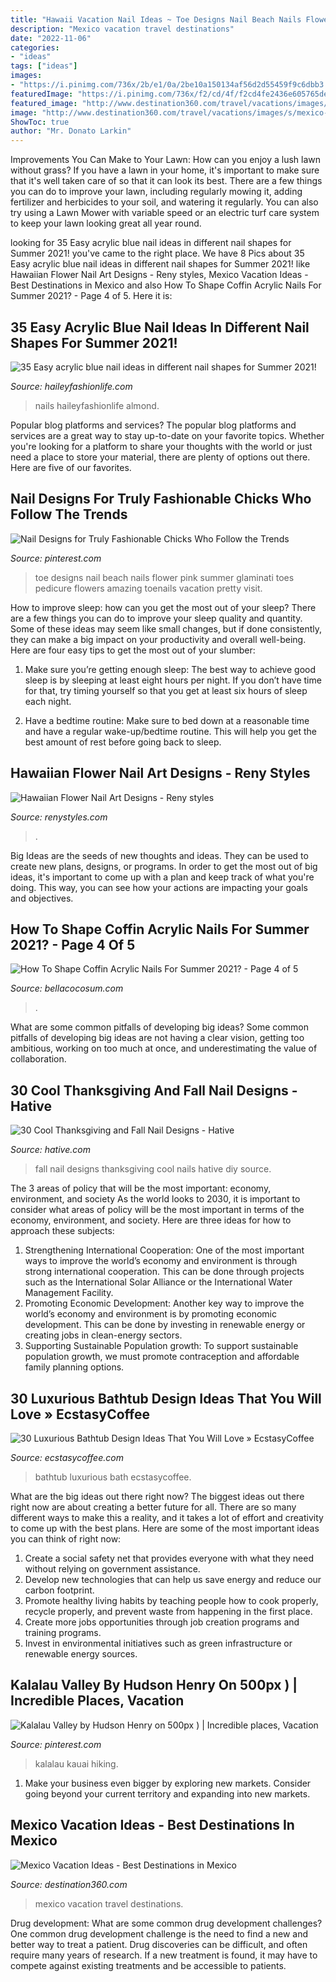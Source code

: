 ```yaml
---
title: "Hawaii Vacation Nail Ideas ~ Toe Designs Nail Beach Nails Flower Pink Summer Glaminati Toes Pedicure Flowers Amazing Toenails Vacation Pretty Visit"
description: "Mexico vacation travel destinations"
date: "2022-11-06"
categories:
- "ideas"
tags: ["ideas"]
images:
- "https://i.pinimg.com/736x/2b/e1/0a/2be10a150134af56d2d55459f9c6dbb3.jpg"
featuredImage: "https://i.pinimg.com/736x/f2/cd/4f/f2cd4fe2436e605765de07b5872f69d7--oahu-hawaii-kauai.jpg"
featured_image: "http://www.destination360.com/travel/vacations/images/s/mexico-vacation-ideas.jpg"
image: "http://www.destination360.com/travel/vacations/images/s/mexico-vacation-ideas.jpg"
ShowToc: true
author: "Mr. Donato Larkin"
---
```



Improvements You Can Make to Your Lawn: How can you enjoy a lush lawn without grass?
If you have a lawn in your home, it's important to make sure that it's well taken care of so that it can look its best. There are a few things you can do to improve your lawn, including regularly mowing it, adding fertilizer and herbicides to your soil, and watering it regularly. You can also try using a Lawn Mower with variable speed or an electric turf care system to keep your lawn looking great all year round.

	

		
looking for 35 Easy acrylic blue nail ideas in different nail shapes for Summer 2021! you've came to the right place. We have 8 Pics about 35 Easy acrylic blue nail ideas in different nail shapes for Summer 2021! like Hawaiian Flower Nail Art Designs - Reny styles, Mexico Vacation Ideas - Best Destinations in Mexico and also How To Shape Coffin Acrylic Nails For Summer 2021? - Page 4 of 5. Here it is:
		
    
## 35 Easy Acrylic Blue Nail Ideas In Different Nail Shapes For Summer 2021!

<img loading=lazy src="https://haileyfashionlife.com/wp-content/uploads/2021/04/30-5-683x1024.jpg" onerror="this.onerror=null;this.src='https://tse1.mm.bing.net/th?id=OIP.iUxT2lcxz1Bapu7-l2PNEwHaLG&amp;pid=15.1';" alt="35 Easy acrylic blue nail ideas in different nail shapes for Summer 2021!">

_Source: haileyfashionlife.com_

>nails haileyfashionlife almond. 

	

Popular blog platforms and services?
The popular blog platforms and services are a great way to stay up-to-date on your favorite topics. Whether you're looking for a platform to share your thoughts with the world or just need a place to store your material, there are plenty of options out there. Here are five of our favorites.

    
## Nail Designs For Truly Fashionable Chicks Who Follow The Trends

<img loading=lazy src="https://i.pinimg.com/736x/2b/e1/0a/2be10a150134af56d2d55459f9c6dbb3.jpg" onerror="this.onerror=null;this.src='https://tse1.mm.bing.net/th?id=OIP.8IAjFxona_uFOMatkpQMdQHaLG&amp;pid=15.1';" alt="Nail Designs for Truly Fashionable Chicks Who Follow the Trends">

_Source: pinterest.com_

>toe designs nail beach nails flower pink summer glaminati toes pedicure flowers amazing toenails vacation pretty visit. 

	

How to improve sleep: how can you get the most out of your sleep?
There are a few things you can do to improve your sleep quality and quantity. Some of these ideas may seem like small changes, but if done consistently, they can make a big impact on your productivity and overall well-being. Here are four easy tips to get the most out of your slumber: 
1. Make sure you’re getting enough sleep: The best way to achieve good sleep is by sleeping at least eight hours per night. If you don’t have time for that, try timing yourself so that you get at least six hours of sleep each night. 

2. Have a bedtime routine: Make sure to bed down at a reasonable time and have a regular wake-up/bedtime routine. This will help you get the best amount of rest before going back to sleep. 


    
## Hawaiian Flower Nail Art Designs - Reny Styles

<img loading=lazy src="https://renystyles.com/wp-content/uploads/2018/08/f6c9d185cedbd96de8eda898de1fad65.jpg" onerror="this.onerror=null;this.src='https://tse3.mm.bing.net/th?id=OIP.AqH-IQrjNyH-8mCCfyj6IwHaHa&amp;pid=15.1';" alt="Hawaiian Flower Nail Art Designs - Reny styles">

_Source: renystyles.com_

>. 

	

Big Ideas are the seeds of new thoughts and ideas. They can be used to create new plans, designs, or programs. In order to get the most out of big ideas, it's important to come up with a plan and keep track of what you're doing. This way, you can see how your actions are impacting your goals and objectives.

    
## How To Shape Coffin Acrylic Nails For Summer 2021? - Page 4 Of 5

<img loading=lazy src="https://bellacocosum.com/wp-content/uploads/2021/05/30-18.jpg" onerror="this.onerror=null;this.src='https://tse2.mm.bing.net/th?id=OIP.kg4KOTR_HdKER03QZkysvwHaLH&amp;pid=15.1';" alt="How To Shape Coffin Acrylic Nails For Summer 2021? - Page 4 of 5">

_Source: bellacocosum.com_

>. 

	

What are some common pitfalls of developing big ideas?
Some common pitfalls of developing big ideas are not having a clear vision, getting too ambitious, working on too much at once, and underestimating the value of collaboration.

    
## 30 Cool Thanksgiving And Fall Nail Designs - Hative

<img loading=lazy src="http://hative.com/wp-content/uploads/2014/11/thanksgiving-nail-designs/11-thanksgiving-and-fall-nail-designs.jpg" onerror="this.onerror=null;this.src='https://tse3.mm.bing.net/th?id=OIP.3U8uvacyvg3gOzJg5A-ZEQHaHY&amp;pid=15.1';" alt="30 Cool Thanksgiving and Fall Nail Designs - Hative">

_Source: hative.com_

>fall nail designs thanksgiving cool nails hative diy source. 

	

The 3 areas of policy that will be the most important: economy, environment, and society
As the world looks to 2030, it is important to consider what areas of policy will be the most important in terms of the economy, environment, and society. Here are three ideas for how to approach these subjects: 
1. Strengthening International Cooperation: One of the most important ways to improve the world’s economy and environment is through strong international cooperation. This can be done through projects such as the International Solar Alliance or the International Water Management Facility. 
2. Promoting Economic Development: Another key way to improve the world’s economy and environment is by promoting economic development. This can be done by investing in renewable energy or creating jobs in clean-energy sectors. 
3. Supporting Sustainable Population growth: To support sustainable population growth, we must promote contraception and affordable family planning options.

    
## 30 Luxurious Bathtub Design Ideas That You Will Love » EcstasyCoffee

<img loading=lazy src="https://i1.wp.com/www.ecstasycoffee.com/wp-content/uploads/2016/10/S1tylish-Luxurious-Bathtub-.jpg?resize=601%2C800" onerror="this.onerror=null;this.src='https://tse1.mm.bing.net/th?id=OIP.ORKTqIEnxOoVS8C5kWhe2wHaJ2&amp;pid=15.1';" alt="30 Luxurious Bathtub Design Ideas That You Will Love » EcstasyCoffee">

_Source: ecstasycoffee.com_

>bathtub luxurious bath ecstasycoffee. 

	

What are the big ideas out there right now?
The biggest ideas out there right now are about creating a better future for all. There are so many different ways to make this a reality, and it takes a lot of effort and creativity to come up with the best plans. Here are some of the most important ideas you can think of right now:
1. Create a social safety net that provides everyone with what they need without relying on government assistance.
2. Develop new technologies that can help us save energy and reduce our carbon footprint. 
3. Promote healthy living habits by teaching people how to cook properly, recycle properly, and prevent waste from happening in the first place. 
4. Create more jobs opportunities through job creation programs and training programs. 
5. Invest in environmental initiatives such as green infrastructure or renewable energy sources.

    
## Kalalau Valley By Hudson Henry On 500px ) | Incredible Places, Vacation

<img loading=lazy src="https://i.pinimg.com/736x/f2/cd/4f/f2cd4fe2436e605765de07b5872f69d7--oahu-hawaii-kauai.jpg" onerror="this.onerror=null;this.src='https://tse3.mm.bing.net/th?id=OIP.qFHBKZBMyl00rZJx-yNTzwHaLD&amp;pid=15.1';" alt="Kalalau Valley by Hudson Henry on 500px ) | Incredible places, Vacation">

_Source: pinterest.com_

>kalalau kauai hiking. 

	

1. Make your business even bigger by exploring new markets. Consider going beyond your current territory and expanding into new markets.

    
## Mexico Vacation Ideas - Best Destinations In Mexico

<img loading=lazy src="http://www.destination360.com/travel/vacations/images/s/mexico-vacation-ideas.jpg" onerror="this.onerror=null;this.src='https://tse3.mm.bing.net/th?id=OIP.CX3vW39kg7k_hQVt7zadqQHaFU&amp;pid=15.1';" alt="Mexico Vacation Ideas - Best Destinations in Mexico">

_Source: destination360.com_

>mexico vacation travel destinations. 

	

Drug development: What are some common drug development challenges?
One common drug development challenge is the need to find a new and better way to treat a patient. Drug discoveries can be difficult, and often require many years of research. If a new treatment is found, it may have to compete against existing treatments and be accessible to patients.


